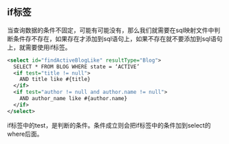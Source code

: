 ## if标签

当查询数据的条件不固定，可能有可能没有，那么我们就需要在sql映射文件中判断条件存不存在，如果存在才添加到sql语句上，如果不存在就不要添加到sql语句上，就需要使用if标签。



```xml
<select id="findActiveBlogLike" resultType="Blog">
  SELECT * FROM BLOG WHERE state = ‘ACTIVE’
  <if test="title != null">
    AND title like #{title}
  </if>
  <if test="author != null and author.name != null">
    AND author_name like #{author.name}
  </if>
</select>
```

if标签中的test，是判断的条件。条件成立则会把if标签中的条件加到select的where后面。